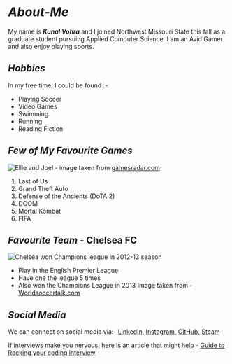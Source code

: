 # _About-Me_
My name is **_Kunal Vohra_** and I joined Northwest Missouri State this fall as a graduate student pursuing Applied Computer Science. I am an Avid Gamer and also enjoy playing sports.

## _Hobbies_
In my free time, I could be found :-
  * Playing Soccer
  * Video Games
  * Swimming
  * Running
  * Reading Fiction
  
## _Few of My Favourite Games_
  ![Ellie and Joel](https://cdn.mos.cms.futurecdn.net/sK8KkS5emNLK6kA8afsYaf-1024-80.jpg.webp) - image taken from [gamesradar.com](https://www.gamesradar.com/the-last-of-us-hbo-series-release-date-cast-trailer/)
 1. Last of Us  
 2. Grand Theft Auto
 3. Defense of the Ancients (DoTA 2)
 4. DOOM
 5. Mortal Kombat
 6. FIFA
     
## _Favourite Team_ - **Chelsea FC**
![Chelsea won Champions league in 2012-13 season](https://worldsoccertalk.com/wp-content/uploads/2015/09/chelsea-champions-league.jpg)
  * Play in the English Premier League
  * Have one the league 5 times 
  * Also won the Champions League in 2013
 Image taken from - [Worldsoccertalk.com](https://worldsoccertalk.com/2012/05/19/chelsea-wins-2012-uefa-champions-league-final-video-highlights-video/)

 ## _Social Media_
 We can connect on social media via:-
    [LinkedIn,](https://www.linkedin.com/in/kvohra93)
    [ Instagram,](https://www.instagram.com/koonaaal)
    [ GitHub,](https://github.com/kvohra93)
    [ Steam](https://steamcommunity.com/id/blingyfire)
    
If interviews make you nervous, here is an article that might help - [Guide to Rocking your coding interview](https://www.freecodecamp.org/news/coding-interviews-for-dummies-5e048933b82b/)
